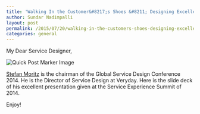 ```yaml
---
title: 'Walking In the Customer&#8217;s Shoes &#8211; Designing Excellent Services'
author: Sundar Nadimpalli
layout: post
permalink: /2015/07/20/walking-in-the-customers-shoes-designing-excellent-services/
categories: general
---
```

My Dear Service Designer,

<img src="https://s3.amazonaws.com/sundar-website-assets/images/quickie-post.png" alt="Quick Post Marker Image" class="aligncenter size-full wp-image-240" data-recalc-dims="1" />

<a href="http://www.slideshare.net/st_moritz/" target="_blank">Stefan Moritz</a> is the chairman of the Global Service Design Conference 2014. He is the Director of Service Design at Veryday. Here is the slide deck of his excellent presentation given at the Service Experience Summit of 2014.

Enjoy!
